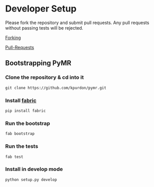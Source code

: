 Developer Setup
==========

Please fork the repository and submit pull requests. Any pull requests without passing tests will be rejected.

[Forking](https://help.github.com/articles/fork-a-repo/)

[Pull-Requests](https://help.github.com/articles/using-pull-requests/)

Bootstrapping PyMR
---------

### Clone the repository & cd into it
```
git clone https://github.com/kpurdon/pymr.git
```
### Install [fabric](http://www.fabfile.org/en/latest/)
```
pip install fabric
```
### Run the bootstrap
```
fab bootstrap
```
### Run the tests
```
fab test
```
### Install in develop mode
```
python setup.py develop
```
